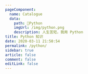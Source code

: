 ```yaml
---
pageComponent: 
  name: Catalogue
  data: 
    path: 🐍Python
    imgUrl: /img/python.png
    description: 人生苦短，我用 Python
title: Python 知识
date: 2020-03-11 21:50:54
permalink: /python/
sidebar: true
article: false
comment: false
editLink: false
---
```

